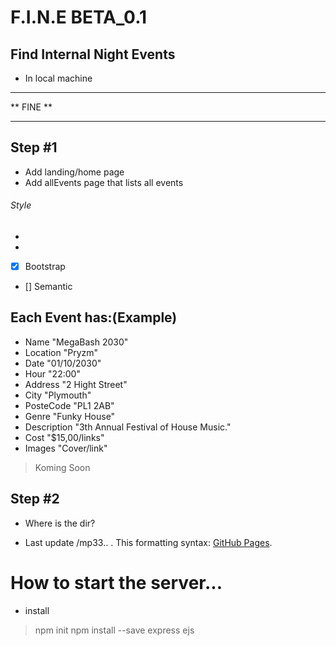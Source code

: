 # F.I.N.E BETA_0.1

## Find Internal Night Events 

* In local machine

********************************
**          FINE              **
********************************

## Step #1
- Add landing/home page
- Add allEvents page that lists all events

###### Style
*
* 
- [x] Bootstrap
- [] Semantic


## Each Event has:(Example)
* Name          "MegaBash 2030"
* Location      "Pryzm"
* Date          "01/10/2030"
* Hour          "22:00"
* Address       "2 Hight Street"
* City          "Plymouth"
* PosteCode     "PL1 2AB"
* Genre         "Funky House"
* Description   "3th Annual Festival of House Music."
* Cost          "$15,00/links"
* Images        "Cover/link" 

> Koming Soon

## Step #2
* Where is  the dir?

* Last update /mp33.. .
This formatting syntax: [GitHub Pages](https://help.github.com/en/articles/basic-writing-and-formatting-syntax).
 

# How to start the server...
- install
> npm init
> npm install --save express ejs 